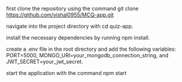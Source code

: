  first clone the repository using the command git clone https://github.com/vishal0955/MCQ-app.git

 navigate into the project directory with cd quiz-app.

 install the necessary dependencies by running npm install. 

 create a .env file in the root directory and add the following variables: PORT=5000, MONGO_URI=your_mongodb_connection_string, and JWT_SECRET=your_jwt_secret. 
 
 start the application with the command npm start
